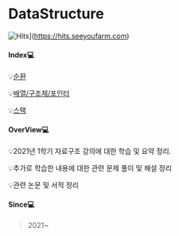 # DataStructure

![Hits](https://hits.seeyoufarm.com/api/count/incr/badge.svg?url=https%3A%2F%2Fgithub.com%2FCycrypto%2FDataStructure&count_bg=%2379C83D&title_bg=%23555555&icon=&icon_color=%23E7E7E7&title=hits&edge_flat=false)](https://hits.seeyoufarm.com)

#### Index:computer:

:bulb:[순환](https://github.com/Cycrypto/DataStructure/tree/master/2%EC%9E%A5)

:bulb:[배열/구조체/포인터](https://github.com/Cycrypto/DataStructure/tree/master/3%EC%9E%A5)

:bulb:[스택](https://github.com/Cycrypto/DataStructure/tree/master/4%EC%9E%A5)



#### OverView:computer:

:bulb:2021년 1학기 자료구조 강의에 대한 학습 및 요약 정리.

:bulb:추가로 학습한 내용에 대한 관련 문제 풀이 및 해설 정리

:bulb:관련 논문 및 서적 정리



#### Since:computer:

> 2021~

